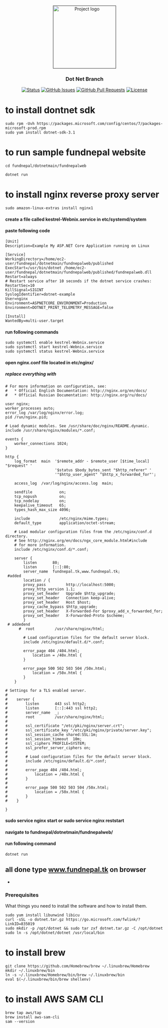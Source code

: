 <p align="center">
  <a href="" rel="noopener">
 <img width=200px height=200px src="https://i.imgur.com/6wj0hh6.jpg" alt="Project logo"></a>
</p>

<h3 align="center">Dot Net Branch</h3>

<div align="center">

[![Status](https://img.shields.io/badge/status-active-success.svg)]()
[![GitHub Issues](https://img.shields.io/github/issues/kylelobo/The-Documentation-Compendium.svg)](https://github.com/kylelobo/The-Documentation-Compendium/issues)
[![GitHub Pull Requests](https://img.shields.io/github/issues-pr/kylelobo/The-Documentation-Compendium.svg)](https://github.com/kylelobo/The-Documentation-Compendium/pulls)
[![License](https://img.shields.io/badge/license-MIT-blue.svg)](/LICENSE)

</div>


# to install dontnet sdk
```
sudo rpm -Uvh https://packages.microsoft.com/config/centos/7/packages-microsoft-prod.rpm
sudo yum install dotnet-sdk-3.1
```
# to run sample fundnepal website

```
cd fundnepal/dotnetmain/fundnepalweb

dotnet run
```
# to install nginx reverse proxy server
```
sudo amazon-linux-extras install nginx1
```

#### create a file called kestrel-Webnix.service in etc/systemd/system
#### paste following code
```
[Unit]
Description=Example My ASP.NET Core Application running on Linux

[Service]
WorkingDirectory=/home/ec2-user/fundnepal/dotnetmain/fundnepalweb/published
ExecStart=/usr/bin/dotnet /home/ec2-user/fundnepal/dotnetmain/fundnepalweb/published/fundnepalweb.dll
Restart=always
# Restart service after 10 seconds if the dotnet service crashes:
RestartSec=10
KillSignal=SIGINT
SyslogIdentifier=dotnet-example
User=nginx
Environment=ASPNETCORE_ENVIRONMENT=Production
Environment=DOTNET_PRINT_TELEMETRY_MESSAGE=false

[Install]
WantedBy=multi-user.target
```
#### run following commands
```
sudo systemctl enable kestrel-Webnix.service
sudo systemctl start kestrel-Webnix.service
sudo systemctl status kestrel-Webnix.service
```
#### open nginx.conf file located in etc/nginx/
##### replace everything with
```
# For more information on configuration, see:
#   * Official English Documentation: http://nginx.org/en/docs/
#   * Official Russian Documentation: http://nginx.org/ru/docs/

user nginx;
worker_processes auto;
error_log /var/log/nginx/error.log;
pid /run/nginx.pid;

# Load dynamic modules. See /usr/share/doc/nginx/README.dynamic.
include /usr/share/nginx/modules/*.conf;

events {
    worker_connections 1024;
}

http {
    log_format  main  '$remote_addr - $remote_user [$time_local] "$request" '
                      '$status $body_bytes_sent "$http_referer" '
                      '"$http_user_agent" "$http_x_forwarded_for"';

    access_log  /var/log/nginx/access.log  main;

    sendfile            on;
    tcp_nopush          on;
    tcp_nodelay         on;
    keepalive_timeout   65;
    types_hash_max_size 4096;

    include             /etc/nginx/mime.types;
    default_type        application/octet-stream;

    # Load modular configuration files from the /etc/nginx/conf.d directory.
    # See http://nginx.org/en/docs/ngx_core_module.html#include
    # for more information.
    include /etc/nginx/conf.d/*.conf;

    server {
        listen       80;
        listen       [::]:80;
        server_name  fundnepal.tk,www.fundnepal.tk;
 #added
        location / {
        proxy_pass         http://localhost:5000;
        proxy_http_version 1.1;
        proxy_set_header   Upgrade $http_upgrade;
        proxy_set_header   Connection keep-alive;
        proxy_set_header   Host $host;
        proxy_cache_bypass $http_upgrade;
        proxy_set_header   X-Forwarded-For $proxy_add_x_forwarded_for;
        proxy_set_header   X-Forwarded-Proto $scheme;
        }
 # addedend
      #  root         /usr/share/nginx/html;

        # Load configuration files for the default server block.
        include /etc/nginx/default.d/*.conf;

        error_page 404 /404.html;
            location = /40x.html {
        }

        error_page 500 502 503 504 /50x.html;
            location = /50x.html {
        }
    }

# Settings for a TLS enabled server.
#
#    server {
#        listen       443 ssl http2;
#        listen       [::]:443 ssl http2;
#        server_name  _;
#        root         /usr/share/nginx/html;
#
#        ssl_certificate "/etc/pki/nginx/server.crt";
#        ssl_certificate_key "/etc/pki/nginx/private/server.key";
#        ssl_session_cache shared:SSL:1m;
#        ssl_session_timeout  10m;
#        ssl_ciphers PROFILE=SYSTEM;
#        ssl_prefer_server_ciphers on;
#
#        # Load configuration files for the default server block.
#        include /etc/nginx/default.d/*.conf;
#
#        error_page 404 /404.html;
#            location = /40x.html {
#        }
#
#        error_page 500 502 503 504 /50x.html;
#            location = /50x.html {
#        }
#    }

}

```
#### sudo service nginx start or sudo service nginx reststart
#### navigate to fundnepal/dotnetmain/fundnepalweb/
#### run following command
```
dotnet run
```
## all done type www.fundnepal.tk on browser

















-
### Prerequisites

What things you need to install the software and how to install them.

```
sudo yum install libunwind libicu  
curl -sSL -o dotnet.tar.gz https://go.microsoft.com/fwlink/?LinkID=835019  
sudo mkdir -p /opt/dotnet && sudo tar zxf dotnet.tar.gz -C /opt/dotnet  
sudo ln -s /opt/dotnet/dotnet /usr/local/bin 
```
# to install brew 
```
git clone https://github.com/Homebrew/brew ~/.linuxbrew/Homebrew
mkdir ~/.linuxbrew/bin
ln -s ~/.linuxbrew/Homebrew/bin/brew ~/.linuxbrew/bin
eval $(~/.linuxbrew/bin/brew shellenv)
```
# to install AWS SAM CLI
```
brew tap aws/tap
brew install aws-sam-cli
sam --version
```
